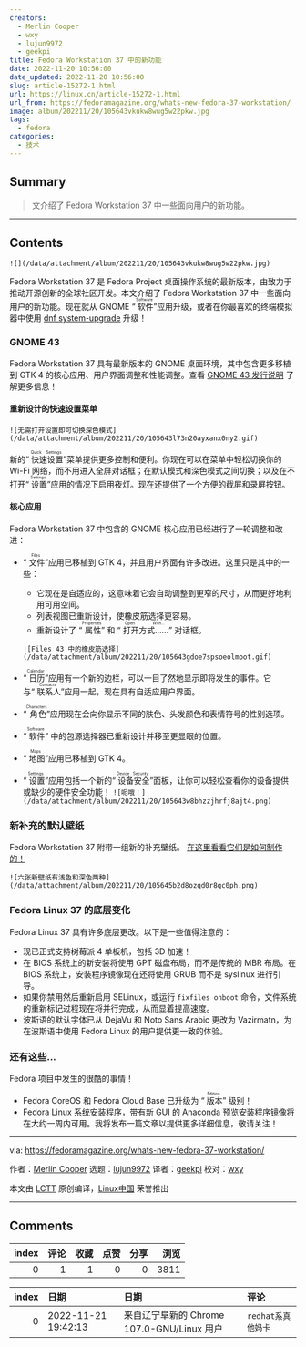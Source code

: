 ```yaml
---
creators:
  - Merlin Cooper
  - wxy
  - lujun9972
  - geekpi
title: Fedora Workstation 37 中的新功能
date: 2022-11-20 10:56:00
date_updated: 2022-11-20 10:56:00
slug: article-15272-1.html
url: https://linux.cn/article-15272-1.html
url_from: https://fedoramagazine.org/whats-new-fedora-37-workstation/
image: album/202211/20/105643vkukw8wug5w22pkw.jpg
tags:
  - fedora
categories:
  - 技术
---
```


## Summary

> 文介绍了 Fedora Workstation 37 中一些面向用户的新功能。

***

<!-- more -->

## Contents

`![](/data/attachment/album/202211/20/105643vkukw8wug5w22pkw.jpg)`

Fedora Workstation 37 是 Fedora Project 桌面操作系统的最新版本，由致力于推动开源创新的全球社区开发。本文介绍了 Fedora Workstation 37 中一些面向用户的新功能。现在就从 GNOME “<ruby> 软件 <rt>  Software </rt></ruby>”应用升级，或者在你最喜欢的终端模拟器中使用 [dnf system-upgrade](https://docs.fedoraproject.org/en-US/quick-docs/dnf-system-upgrade/) 升级！

### GNOME 43

Fedora Workstation 37 具有最新版本的 GNOME 桌面环境，其中包含更多移植到 GTK 4 的核心应用、用户界面调整和性能调整。查看 [GNOME 43 发行说明](https://release.gnome.org/43/) 了解更多信息！

#### 重新设计的快速设置菜单

`![无需打开设置即可切换深色模式](/data/attachment/album/202211/20/105643l73n20ayxanx0ny2.gif)`

新的“<ruby> 快速设置 <rt>  Quick Settings </rt></ruby>”菜单提供更多控制和便利。你现在可以在菜单中轻松切换你的 Wi-Fi 网络，而不用进入全屏对话框；在默认模式和深色模式之间切换；以及在不打开“<ruby> 设置 <rt>  Settings </rt></ruby>”应用的情况下启用夜灯。现在还提供了一个方便的截屏和录屏按钮。

#### 核心应用

Fedora Workstation 37 中包含的 GNOME 核心应用已经进行了一轮调整和改进：

* “<ruby> 文件 <rt>  Files </rt></ruby>”应用已移植到 GTK 4，并且用户界面有许多改进。这里只是其中的一些：
	+ 它现在是自适应的，这意味着它会自动调整到更窄的尺寸，从而更好地利用可用空间。
	+ 列表视图已重新设计，使橡皮筋选择更容易。
	+ 重新设计了 “<ruby> 属性 <rt>  Properties </rt></ruby>” 和 “<ruby> 打开方式…… <rt>  Open With… </rt></ruby>” 对话框。   
	  
	`![Files 43 中的橡皮筋选择](/data/attachment/album/202211/20/105643gdoe7spsoeolmoot.gif)`
* “<ruby> 日历 <rt>  Calendar </rt></ruby>”应用有一个新的边栏，可以一目了然地显示即将发生的事件。它与“<ruby> 联系人 <rt>  Contacts </rt></ruby>”应用一起，现在具有自适应用户界面。
* “<ruby> 角色 <rt>  Characters </rt></ruby>”应用现在会向你显示不同的肤色、头发颜色和表情符号的性别选项。
* “<ruby> 软件 <rt>  Software </rt></ruby>” 中的包源选择器已重新设计并移至更显眼的位置。
* “<ruby> 地图 <rt>  Maps </rt></ruby>”应用已移植到 GTK 4。
* “<ruby> 设置 <rt>  Settings </rt></ruby>”应用包括一个新的“<ruby> 设备安全 <rt>  Device Security </rt></ruby>”面板，让你可以轻松查看你的设备提供或缺少的硬件安全功能！ `![呃哦！](/data/attachment/album/202211/20/105643w8bhzzjhrfj8ajt4.png)`

### 新补充的默认壁纸

Fedora Workstation 37 附带一组新的补充壁纸。 [在这里看看它们是如何制作的！](https://blog.linuxgrrl.com/2022/06/27/abstract-wallpapers-in-blender-using-geometry-nodes/)

`![六张新壁纸有浅色和深色两种](/data/attachment/album/202211/20/105645b2d8ozqd0r8qc0ph.png)`

### Fedora Linux 37 的底层变化

Fedora Linux 37 具有许多底层更改。以下是一些值得注意的：

* 现已正式支持树莓派 4 单板机，包括 3D 加速！
* 在 BIOS 系统上的新安装将使用 GPT 磁盘布局，而不是传统的 MBR 布局。在 BIOS 系统上，安装程序镜像现在还将使用 GRUB 而不是 syslinux 进行引导。
* 如果你禁用然后重新启用 SELinux，或运行 `fixfiles onboot` 命令，文件系统的重新标记过程现在将并行完成，从而显着提高速度。
* 波斯语的默认字体已从 DejaVu 和 Noto Sans Arabic 更改为 Vazirmatn，为在波斯语中使用 Fedora Linux 的用户提供更一致的体验。

### 还有这些...

Fedora 项目中发生的很酷的事情！

* Fedora CoreOS 和 Fedora Cloud Base 已升级为 “<ruby> 版本 <rt>  Edition </rt></ruby>” 级别！
* Fedora Linux 系统安装程序，带有新 GUI 的 Anaconda 预览安装程序镜像将在大约一周内可用。我将发布一篇文章以提供更多详细信息，敬请关注！

---

via: <https://fedoramagazine.org/whats-new-fedora-37-workstation/>

作者：[Merlin Cooper](https://fedoramagazine.org/author/mxanthropocene/) 选题：[lujun9972](https://github.com/lujun9972) 译者：[geekpi](https://github.com/geekpi) 校对：[wxy](https://github.com/wxy)

本文由 [LCTT](https://github.com/LCTT/TranslateProject) 原创编译，[Linux中国](https://linux.cn/) 荣誉推出

***

## Comments


|   index |   评论 |   收藏 |   点赞 |   分享 |   浏览 |
|--------:|-------:|-------:|-------:|-------:|-------:|
|       0 |      1 |      1 |      0 |      0 |   3811 |

|   index | 日期                | 日期                                       | 评论               |
|--------:|:--------------------|:-------------------------------------------|:-------------------|
|       0 | 2022-11-21 19:42:13 | 来自辽宁阜新的 Chrome 107.0-GNU/Linux 用户 | `redhat系真他妈卡` |
